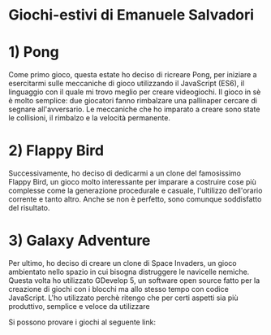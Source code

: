 # Giochi-estivi di Emanuele Salvadori

# 1) Pong

Come primo gioco, questa estate ho deciso di ricreare Pong, per iniziare a esercitarmi sulle meccaniche di gioco utilizzando il JavaScript (ES6), il linguaggio con il quale mi
trovo meglio per creare videogiochi. Il gioco in sè è molto semplice: due giocatori fanno rimbalzare una pallinaper cercare di segnare all'avversario. Le meccaniche che ho imparato
a creare sono state le collisioni, il rimbalzo e la velocità permanente.

# 2) Flappy Bird

Successivamente, ho deciso di dedicarmi a un clone del famosissimo Flappy Bird, un gioco molto interessante per imparare a costruire cose più complesse come la generazione
procedurale e casuale, l'ultilizzo dell'orario corrente e tanto altro. Anche se non è perfetto, sono comunque soddisfatto del risultato.

# 3) Galaxy Adventure

Per ultimo, ho deciso di creare un clone di Space Invaders, un gioco ambientato nello spazio in cui bisogna distruggere le navicelle nemiche. Questa volta ho utilizzato GDevelop 5,
un software open source fatto per la creazione di giochi con i blocchi ma allo stesso tempo con codice JavaScript. L'ho utilizzato perchè ritengo che per certi aspetti sia più
produttivo, semplice e veloce da utilizzare

Si possono provare i giochi al seguente link:
